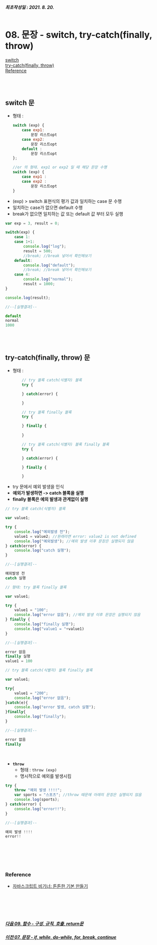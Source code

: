 ##### 최초작성일 : 2021. 8. 20.<br><br>
# 08. 문장 - switch, try-catch(finally, throw)
[switch](#switch-문)  
[try-catch(finally, throw)](#try-catchfinally-throw-문)  
[Reference](#reference)

<br><br>

## **switch 문**
- 형태 :
    ```js
    switch (exp) {
        case exp1:
            문장 리스트opt
        case exp2:
            문장 리스트opt
        default :
            문장 리스트opt
    };

    //or 의 형태. exp1 or exp2 일 때 해당 문장 수행
    switch (exp) {
        case exp1 :
        case exp2 :
            문장 리스트opt
    }
    ```
- (exp) > switch 표현식의 평가 값과 일치하는 case 문 수행
- 일치하는 case가 없으면 default 수행
- break가 없으면 일치하는 값 또는 default 값 부터 모두 실행

```js
var exp = 3, result = 0;

switch(exp) {
    case 1:
    case 1+1:
        console.log("log");
        result = 500;
        //break; //break 넣어서 확인해보기
    default:
        console.log("default");
        //break; //break 넣어서 확인해보기
    case 4:
        console.log("normal");
        result = 1000;
}

console.log(result);

//--[실행결과]--

default
normal
1000
```

<br><br>

## **try-catch(finally, throw) 문**
- 형태 :
    ```js
        // try 블록 catch(식별자) 블록
        try {

        } catch(error) {

        }

        // try 블록 finally 블록
        try {

        } finally {
            
        }

        // try 블록 catch(식별자) 블록 finally 블록
        try {

        } catch(error) {

        } finally {

        }
    ```
- try 문에서 예외 발생을 인식
- **예외가 발생하면 -> catch 블록을 실행**
- **finally 블록은 예외 발생과 관계없이 실행**

```js
// try 블록 catch(식별자) 블록

var value1;

try {
    console.log("예외발생 전");
    value1 = value2; //원래라면 error: value2 is not defined
    console.log("예외발생"); //예외 발생 이후 문장은 실행되지 않음
} catch(error) {
    console.log("catch 실행");
}

//--[실행결과]--

예외발생 전
catch 실행
```

```js
// 형태: try 블록 finally 블록

var value1;

try {
    value1 = "100";
    console.log("error 없음"); //예외 발생 이후 문장은 실행되지 않음
} finally {
    console.log("finally 실행");
    console.log("value1 = "+value1)
}

//--[실행결과]--

error 없음
finally 실행
value1 = 100
```

```js
// try 블록 catch(식별자) 블록 finally 블록

var value1;

try{
    value1 = "200";
    console.log("error 없음");
}catch(e){
    console.log("error 발생, catch 실행");
}finally{
    console.log("finally");
}

//--[실행결과]--

error 없음
finally
```

<br>

- **`throw`**
    - 형태 : `throw (exp)`
    - 명시적으로 예외를 발생시킴
```js
try {
    throw "예외 발생 !!!!";
    var sports = "스포츠"; //throw 때문에 아래의 문장은 실행되지 않음
    console.log(sports);
} catch(error) {
    console.log("error!!");
}

//--[실행결과]--

예외 발생 !!!!
error!!
```

<br><br>
---
### **Reference**
- [자바스크립트 비기너: 튼튼한 기본 만들기](https://www.inflearn.com/course/%EC%9E%90%EB%B0%94%EC%8A%A4%ED%81%AC%EB%A6%BD%ED%8A%B8-%EB%B9%84%EA%B8%B0%EB%84%88)

<br><br>
---
##### [다음 09. 함수 - 구성, 규칙, 호출, return문](https://github.com/mansaout/TIL/blob/main/Javascript/09_grammar_function.md)
##### [이전 07. 문장 - if, while, do-while, for, break, continue](https://github.com/mansaout/TIL/blob/main/Javascript/07_grammar_statement.md)